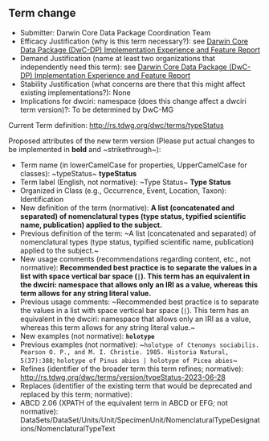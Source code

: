 ## Term change

* Submitter: Darwin Core Data Package Coordination Team
* Efficacy Justification (why is this term necessary?): see [Darwin Core Data Package (DwC-DP) Implementation Experience and Feature Report](https://gbif.github.io/dwc-dp/docs/dwc_dp_implementation_feature_reports.pdf)
* Demand Justification (name at least two organizations that independently need this term): see [Darwin Core Data Package (DwC-DP) Implementation Experience and Feature Report](https://gbif.github.io/dwc-dp/docs/dwc_dp_implementation_feature_reports.pdf)
* Stability Justification (what concerns are there that this might affect existing implementations?): None
* Implications for dwciri: namespace (does this change affect a dwciri term version)?: To be determined by DwC-MG

Current Term definition: http://rs.tdwg.org/dwc/terms/typeStatus

Proposed attributes of the new term version (Please put actual changes to be implemented in **bold** and ~strikethrough~):

* Term name (in lowerCamelCase for properties, UpperCamelCase for classes): ~typeStatus~ **typeStatus**
* Term label (English, not normative): ~Type Status~ **Type Status**
* Organized in Class (e.g., Occurrence, Event, Location, Taxon): Identification
* New definition of the term (normative): **A list (concatenated and separated) of nomenclatural types (type status, typified scientific name, publication) applied to the subject.**
* Previous definition of the term: ~A list (concatenated and separated) of nomenclatural types (type status, typified scientific name, publication) applied to the subject.~
* New usage comments (recommendations regarding content, etc., not normative): **Recommended best practice is to separate the values in a list with space vertical bar space (` | `). This term has an equivalent in the dwciri: namespace that allows only an IRI as a value, whereas this term allows for any string literal value.** 
* Previous usage comments: ~Recommended best practice is to separate the values in a list with space vertical bar space (` | `). This term has an equivalent in the dwciri: namespace that allows only an IRI as a value, whereas this term allows for any string literal value.~
* New examples (not normative): **`holotype`**
* Previous examples (not normative): ~`holotype of Ctenomys sociabilis. Pearson O. P., and M. I. Christie. 1985. Historia Natural, 5(37):388`; `holotype of Pinus abies | holotype of Picea abies`~
* Refines (identifier of the broader term this term refines; normative): http://rs.tdwg.org/dwc/terms/version/typeStatus-2023-06-28
* Replaces (identifier of the existing term that would be deprecated and replaced by this term; normative): 
* ABCD 2.06 (XPATH of the equivalent term in ABCD or EFG; not normative): DataSets/DataSet/Units/Unit/SpecimenUnit/NomenclaturalTypeDesignations/NomenclaturalTypeText
